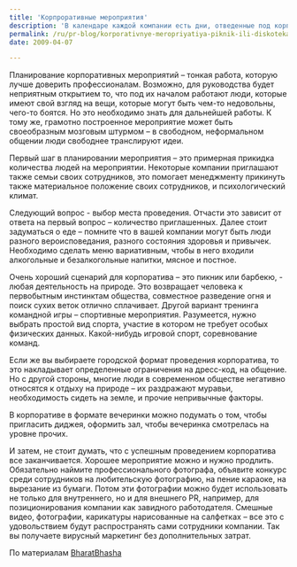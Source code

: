 ```yaml
---
title: 'Корпроративные мероприятия'
description: 'В календаре каждой компании есть дни, отведенные под корпоративные мероприятия. Например, в честь окончания года, в честь новых сотрудников, прощальные вечеринки, и многие другие.  В зависимости от решения менеджеров, событие может проходить в офисе компании, или за его пределами – в ресторане, в развлекательном центре, на пейнтбольной площадке.'
permalink: /ru/pr-blog/korporativnye-meropriyatiya-piknik-ili-diskoteka
date: 2009-04-07

---
```


Планирование корпоративных мероприятий – тонкая работа, которую лучше доверить профессионалам. Возможно, для руководства будет неприятным открытием то, что под их началом работают люди, которые имеют свой взгляд на вещи, которые могут быть чем-то недовольны, чего-то боятся. Но это необходимо знать для дальнейшей работы. К тому же, грамотно построенное мероприятие может быть своеобразным мозговым штурмом – в свободном, неформальном общении люди свободнее транслируют идеи.

Первый шаг в планировании мероприятия – это примерная прикидка количества людей на мероприятии. Некоторые компании приглашают также семьи своих сотрудников, это помогает менеджменту прикинуть также материальное положение своих сотрудников, и психологический климат.

Следующий вопрос - выбор места проведения. Отчасти это зависит от ответа на первый вопрос – количество приглашенных. Далее стоит задуматься  о еде – помните что в вашей компании могут быть люди разного вероисповедания, разного состояния здоровья и привычек. Необходимо сделать меню вариативным, чтобы в него входили алкогольные и безалкогольные напитки, мясное и постное.

Очень хороший сценарий для корпоратива – это пикник или барбекю,  - любая деятельность на природе. Это возвращает человека к первобытным инстинктам общества, совместное разведение огня и поиск сухих веток отлично сплачивает.  Другой вариант тренинга командной игры – спортивные мероприятия. Разумеется, нужно выбрать простой вид спорта, участие в котором не требует особых физических данных. Какой-нибудь игровой спорт, соревнование команд.

Если же вы выбираете городской формат проведения корпоратива, то это накладывает определенные ограничения на дресс-код, на общение. Но с другой стороны, многие люди в современном обществе негативно относятся к отдыху на природе – их раздражают муравьи, необходимость сидеть на земле, и прочие непривычные факторы.

В корпоративе в формате вечеринки можно подумать о том, чтобы пригласить диджея, оформить зал, чтобы вечеринка смотрелась на уровне прочих.

И затем, не стоит думать, что с успешным проведением корпоратива все заканчивается. Хорошее мероприятие можно и нужно продлить. Обязательно наймите профессионального  фотографа, объявите конкурс среди сотрудников на любительскую фотографию, на пение караоке, на вырезание из бумаги. Потом эти фотографии можно будет использовать не только для внутреннего, но и для внешнего PR, например, для позиционирования компании как завидного работодателя. Смешные видео, фотографии, карикатуры нарисованные на салфетках – все это с удовольствием будут распространять сами сотрудники компании. Так вы получаете вирусный маркетинг без дополнительных затрат.

По материалам <a href="https://www.bharatbhasha.com/management.php/123378"> BharatBhasha </a>

